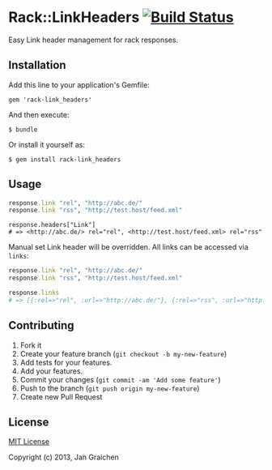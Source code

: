 # Rack::LinkHeaders [![Build Status](https://travis-ci.org/jgraichen/rack-link_headers.png?branch=master)](https://travis-ci.org/jgraichen/rack-link_headers)

Easy Link header management for rack responses.

## Installation

Add this line to your application's Gemfile:

    gem 'rack-link_headers'

And then execute:

    $ bundle

Or install it yourself as:

    $ gem install rack-link_headers

## Usage

```ruby
response.link "rel", "http://abc.de/"
response.link "rss", "http://test.host/feed.xml"
```
```
response.headers["Link"]
# => <http://abc.de/> rel="rel", <http://test.host/feed.xml> rel="rss"
```

Manual set Link header will be overridden. All links can be
accessed via `links`:

```ruby
response.link "rel", "http://abc.de/"
response.link "rss", "http://test.host/feed.xml"

response.links
# => [{:rel=>"rel", :url=>"http://abc.de/"}, {:rel=>"rss", :url=>"http://test.host/feed.xml"}]
```

## Contributing

1. Fork it
2. Create your feature branch (`git checkout -b my-new-feature`)
3. Add tests for your features.
4. Add your features.
5. Commit your changes (`git commit -am 'Add some feature'`)
6. Push to the branch (`git push origin my-new-feature`)
7. Create new Pull Request

## License

[MIT License](http://www.opensource.org/licenses/mit-license.php)

Copyright (c) 2013, Jan Graichen
